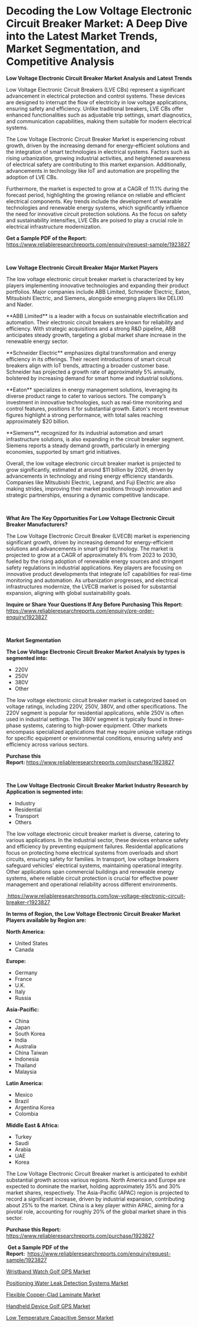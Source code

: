 <p><h1>Decoding the Low Voltage Electronic Circuit Breaker Market: A Deep Dive into the Latest Market Trends, Market Segmentation, and Competitive Analysis</h1></p><p><strong>Low Voltage Electronic Circuit Breaker Market Analysis and Latest Trends</strong></p>
<p><p>Low Voltage Electronic Circuit Breakers (LVE CBs) represent a significant advancement in electrical protection and control systems. These devices are designed to interrupt the flow of electricity in low voltage applications, ensuring safety and efficiency. Unlike traditional breakers, LVE CBs offer enhanced functionalities such as adjustable trip settings, smart diagnostics, and communication capabilities, making them suitable for modern electrical systems.</p><p>The Low Voltage Electronic Circuit Breaker Market is experiencing robust growth, driven by the increasing demand for energy-efficient solutions and the integration of smart technologies in electrical systems. Factors such as rising urbanization, growing industrial activities, and heightened awareness of electrical safety are contributing to this market expansion. Additionally, advancements in technology like IoT and automation are propelling the adoption of LVE CBs.</p><p>Furthermore, the market is expected to grow at a CAGR of 11.1% during the forecast period, highlighting the growing reliance on reliable and efficient electrical components. Key trends include the development of wearable technologies and renewable energy systems, which significantly influence the need for innovative circuit protection solutions. As the focus on safety and sustainability intensifies, LVE CBs are poised to play a crucial role in electrical infrastructure modernization.</p></p>
<p><strong>Get a Sample PDF of the Report:&nbsp;</strong> <a href="https://www.reliableresearchreports.com/enquiry/request-sample/1923827?utm_campaign=83&utm_medium=2&utm_source=Github&utm_content=ia&utm_term=14012025&utm_id=low-voltage-electronic-circuit-breaker">https://www.reliableresearchreports.com/enquiry/request-sample/1923827</a></p>
<p>&nbsp;</p>
<p><strong>Low Voltage Electronic Circuit Breaker Major Market Players</strong></p>
<p><p>The low voltage electronic circuit breaker market is characterized by key players implementing innovative technologies and expanding their product portfolios. Major companies include ABB Limited, Schneider Electric, Eaton, Mitsubishi Electric, and Siemens, alongside emerging players like DELIXI and Nader. </p><p>**ABB Limited** is a leader with a focus on sustainable electrification and automation. Their electronic circuit breakers are known for reliability and efficiency. With strategic acquisitions and a strong R&D pipeline, ABB anticipates steady growth, targeting a global market share increase in the renewable energy sector.</p><p>**Schneider Electric** emphasizes digital transformation and energy efficiency in its offerings. Their recent introductions of smart circuit breakers align with IoT trends, attracting a broader customer base. Schneider has projected a growth rate of approximately 5% annually, bolstered by increasing demand for smart home and industrial solutions.</p><p>**Eaton** specializes in energy management solutions, leveraging its diverse product range to cater to various sectors. The company’s investment in innovative technologies, such as real-time monitoring and control features, positions it for substantial growth. Eaton's recent revenue figures highlight a strong performance, with total sales reaching approximately $20 billion.</p><p>**Siemens**, recognized for its industrial automation and smart infrastructure solutions, is also expanding in the circuit breaker segment. Siemens reports a steady demand growth, particularly in emerging economies, supported by smart grid initiatives.</p><p>Overall, the low voltage electronic circuit breaker market is projected to grow significantly, estimated at around $11 billion by 2026, driven by advancements in technology and rising energy efficiency standards. Companies like Mitsubishi Electric, Legrand, and Fuji Electric are also making strides, improving their market positions through innovation and strategic partnerships, ensuring a dynamic competitive landscape.</p></p>
<p>&nbsp;</p>
<p><strong>What Are The Key Opportunities For Low Voltage Electronic Circuit Breaker Manufacturers?</strong></p>
<p><p>The Low Voltage Electronic Circuit Breaker (LVECB) market is experiencing significant growth, driven by increasing demand for energy-efficient solutions and advancements in smart grid technology. The market is projected to grow at a CAGR of approximately 8% from 2023 to 2030, fueled by the rising adoption of renewable energy sources and stringent safety regulations in industrial applications. Key players are focusing on innovative product developments that integrate IoT capabilities for real-time monitoring and automation. As urbanization progresses, and electrical infrastructures modernize, the LVECB market is poised for substantial expansion, aligning with global sustainability goals.</p></p>
<p><strong>Inquire or Share Your Questions If Any Before Purchasing This Report:</strong> <a href="https://www.reliableresearchreports.com/enquiry/pre-order-enquiry/1923827?utm_campaign=83&utm_medium=2&utm_source=Github&utm_content=ia&utm_term=14012025&utm_id=low-voltage-electronic-circuit-breaker">https://www.reliableresearchreports.com/enquiry/pre-order-enquiry/1923827</a></p>
<p>&nbsp;</p>
<p><strong>Market Segmentation</strong></p>
<p><strong>The Low Voltage Electronic Circuit Breaker Market Analysis by types is segmented into:</strong></p>
<p><ul><li>220V</li><li>250V</li><li>380V</li><li>Other</li></ul></p>
<p><p>The low voltage electronic circuit breaker market is categorized based on voltage ratings, including 220V, 250V, 380V, and other specifications. The 220V segment is popular for residential applications, while 250V is often used in industrial settings. The 380V segment is typically found in three-phase systems, catering to high-power equipment. Other markets encompass specialized applications that may require unique voltage ratings for specific equipment or environmental conditions, ensuring safety and efficiency across various sectors.</p></p>
<p><strong>Purchase this Report:&nbsp;</strong><a href="https://www.reliableresearchreports.com/purchase/1923827?utm_campaign=83&utm_medium=2&utm_source=Github&utm_content=ia&utm_term=14012025&utm_id=low-voltage-electronic-circuit-breaker">https://www.reliableresearchreports.com/purchase/1923827</a></p>
<p>&nbsp;</p>
<p><strong>The Low Voltage Electronic Circuit Breaker Market Industry Research by Application is segmented into:</strong></p>
<p><ul><li>Industry</li><li>Residential</li><li>Transport</li><li>Others</li></ul></p>
<p><p>The low voltage electronic circuit breaker market is diverse, catering to various applications. In the industrial sector, these devices enhance safety and efficiency by preventing equipment failures. Residential applications focus on protecting home electrical systems from overloads and short circuits, ensuring safety for families. In transport, low voltage breakers safeguard vehicles' electrical systems, maintaining operational integrity. Other applications span commercial buildings and renewable energy systems, where reliable circuit protection is crucial for effective power management and operational reliability across different environments.</p></p>
<p><a href="https://www.reliableresearchreports.com/low-voltage-electronic-circuit-breaker-r1923827?utm_campaign=83&utm_medium=2&utm_source=Github&utm_content=ia&utm_term=14012025&utm_id=low-voltage-electronic-circuit-breaker">&nbsp;https://www.reliableresearchreports.com/low-voltage-electronic-circuit-breaker-r1923827</a></p>
<p><strong>In terms of Region, the Low Voltage Electronic Circuit Breaker Market Players available by Region are:</strong></p>
<p>
    <p> <strong> North America: </strong>
        <ul>
            <li>United States</li>
            <li>Canada</li>
        </ul>
        </p> 
    <p> <strong> Europe: </strong>
        <ul>
            <li>Germany</li>
            <li>France</li>
            <li>U.K.</li>
            <li>Italy</li>
            <li>Russia</li>
        </ul>
        </p> 
    <p> <strong> Asia-Pacific: </strong>
        <ul>
            <li>China</li>
            <li>Japan</li>
            <li>South Korea</li>
            <li>India</li>
            <li>Australia</li>
            <li>China Taiwan</li>
            <li>Indonesia</li>
            <li>Thailand</li>
            <li>Malaysia</li>
        </ul>
        </p> 
    <p> <strong> Latin America: </strong>
        <ul>
            <li>Mexico</li>
            <li>Brazil</li>
            <li>Argentina Korea</li>
            <li>Colombia</li>
        </ul>
        </p> 
    <p> <strong> Middle East & Africa: </strong>
        <ul>
            <li>Turkey</li>
            <li>Saudi</li>
            <li>Arabia</li>
            <li>UAE</li>
            <li>Korea</li>
        </ul>
    </p>
    </p>
<p><p>The Low Voltage Electronic Circuit Breaker market is anticipated to exhibit substantial growth across various regions. North America and Europe are expected to dominate the market, holding approximately 35% and 30% market shares, respectively. The Asia-Pacific (APAC) region is projected to record a significant increase, driven by industrial expansion, contributing about 25% to the market. China is a key player within APAC, aiming for a pivotal role, accounting for roughly 20% of the global market share in this sector.</p></p>
<p><strong>Purchase this Report: </strong><a href="https://www.reliableresearchreports.com/purchase/1923827?utm_campaign=83&utm_medium=2&utm_source=Github&utm_content=ia&utm_term=14012025&utm_id=low-voltage-electronic-circuit-breaker">https://www.reliableresearchreports.com/purchase/1923827</a></p>
<p>&nbsp;<strong>Get a Sample PDF of the Report:&nbsp;&nbsp;</strong><a href="https://www.reliableresearchreports.com/enquiry/request-sample/1923827?utm_campaign=83&utm_medium=2&utm_source=Github&utm_content=ia&utm_term=14012025&utm_id=low-voltage-electronic-circuit-breaker">https://www.reliableresearchreports.com/enquiry/request-sample/1923827</a></p>
<p><strong></strong></p>
<p><p><a href="https://github.com/mabutironaldo/Market-Research-Report-List-6/blob/main/wristband-watch-golf-gps-market.md?utm_campaign=83&utm_medium=2&utm_source=Github&utm_content=ia&utm_term=14012025&utm_id=low-voltage-electronic-circuit-breaker">Wristband Watch Golf GPS Market</a></p><p><a href="https://github.com/AlisaRowe24/Market-Research-Report-List-1/blob/main/positioning-water-leak-detection-systems-market.md?utm_campaign=83&utm_medium=2&utm_source=Github&utm_content=ia&utm_term=14012025&utm_id=low-voltage-electronic-circuit-breaker">Positioning Water Leak Detection Systems Market</a></p><p><a href="https://github.com/arvelm4nthig/Market-Research-Report-List-1/blob/main/flexible-copper-clad-laminate-market.md?utm_campaign=83&utm_medium=2&utm_source=Github&utm_content=ia&utm_term=14012025&utm_id=low-voltage-electronic-circuit-breaker">Flexible Copper-Clad Laminate Market</a></p><p><a href="https://github.com/AshikRahman991/Market-Research-Report-List-1/blob/main/handheld-device-golf-gps-market.md?utm_campaign=83&utm_medium=2&utm_source=Github&utm_content=ia&utm_term=14012025&utm_id=low-voltage-electronic-circuit-breaker">Handheld Device Golf GPS Market</a></p><p><a href="https://github.com/HobertDavis43/Market-Research-Report-List-1/blob/main/low-temperature-capacitive-sensor-market.md?utm_campaign=83&utm_medium=2&utm_source=Github&utm_content=ia&utm_term=14012025&utm_id=low-voltage-electronic-circuit-breaker">Low Temperature Capacitive Sensor Market</a></p></p>